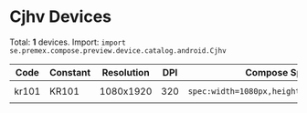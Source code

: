 # Cjhv Devices

Total: **1** devices. Import: `import se.premex.compose.preview.device.catalog.android.Cjhv`

| Code | Constant | Resolution | DPI | Compose Spec | Preview Usage |
|------|----------|------------|-----|-------------|---------------|
| kr101 | KR101 | 1080x1920 | 320 | `spec:width=1080px,height=1920px,dpi=320` | `@Preview(device = Cjhv.KR101)` |

<!-- Generated automatically. Do not edit manually. -->
